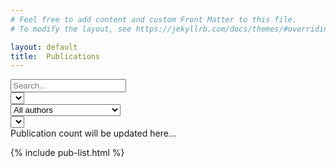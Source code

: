```yaml
---
# Feel free to add content and custom Front Matter to this file.
# To modify the layout, see https://jekyllrb.com/docs/themes/#overriding-theme-defaults

layout: default
title:  Publications
---
```



<div class="publications">

   <!-- Search Bar and Reset Button -->
  <div class="search-bar">
    <input type="text" id="search-bar" placeholder="Search..." />
    <div id="reset-all-filters" class="reset-filter-icon"></div>
  </div>

  <!-- Filter Panel -->
  <div class="filter-panel">
    <!-- Filter by Year -->
    <div class="filter-container">
      <div class="select-container">
        <select id="year-filter">
          <!-- Years will be added here dynamically -->
        </select>
      </div>
    </div>
    <!-- Filter by Author -->
    <div class="filter-container">
      <div class="select-container">
        <select id="author-filter">
            <option value="">All authors</option>
            <option value="Rolf Backofen">Rolf Backofen</option>
            <option value="Alexander Mitrofanov">Alexander Mitrofanov</option>
            <option value="Alireza Heidari">Alireza Heidari</option>
            <option value="Anika Erxleben">Anika Erxleben</option>
            <option value="Anup Kumar">Anup Kumar</option>
            <option value="Berenice Batut">Bérénice Batut</option>
            <option value="Björn Grüning">Björn Grüning</option>
            <option value="David López Tabernero">David López Tabernero</option>
            <option value="Dilmurat Yusuf">Dilmurat Yusuf</option>
            <option value="Dominik Rabsch">Dominik Rabsch</option>
            <option value="Engy Nasr">Engy Nasr</option>
            <option value="José Manuel Dominguez">José Manuel Dominguez</option>
            <option value="Omer S. Alkhnbashi">Omer S. Alkhnbashi</option>
            <option value="Martin Raden">Martin Raden, nee Mann</option>
            <option value="Michael Uhl">Michael Uhl</option>
            <option value="Paul Zierep">Paul Zierep</option>
            <option value="Pavankumar Videm">Pavankumar Videm</option>
            <option value="Rick Gelhausen">Rick Gelhausen</option>
            <option value="Sanjay Kumar Srikakulam">Sanjay Kumar Srikakulam</option>
            <option value="Sebastian Schaaf">Sebastian Schaaf</option>
            <option value="Stefan Mautner">Stefan Mautner</option>
            <option value="Sven Hauns">Sven Hauns</option>
            <option value="Teresa Müller">Teresa Müller</option>
            <option value="Van Dinh Tran">Van Dinh Tran</option>
        </select>
      </div>
    </div>
    <!-- Filter by Type -->
    <div class="filter-container">
      <div class="select-container">
        <select id="type-filter">
          <!-- Types will be added here dynamically -->
        </select>
      </div>
    </div>
  </div>

  <!-- Publication Count -->
  <div id="publication-count">Publication count will be updated here...</div>

  <!-- Publication List -->
  {% include pub-list.html %}
</div>
